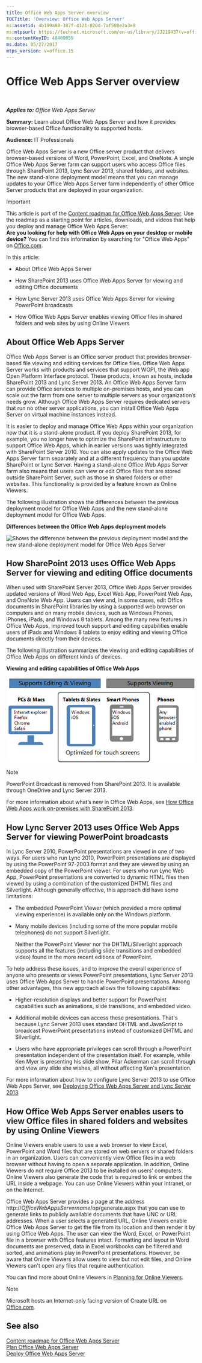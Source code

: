 ```yaml
---
title: Office Web Apps Server overview
TOCTitle: 'Overview: Office Web Apps Server'
ms:assetid: 4b199a88-387f-4121-820d-7af580e2a3e8
ms:mtpsurl: https://technet.microsoft.com/en-us/library/JJ219437(v=office.15)
ms:contentKeyID: 48409059
ms.date: 05/27/2017
mtps_version: v=office.15
---
```


# Office Web Apps Server overview

 

_**Applies to:** Office Web Apps Server_


**Summary:** Learn about Office Web Apps Server and how it provides browser-based Office functionality to supported hosts.

**Audience:** IT Professionals

Office Web Apps Server is a new Office server product that delivers browser-based versions of Word, PowerPoint, Excel, and OneNote. A single Office Web Apps Server farm can support users who access Office files through SharePoint 2013, Lync Server 2013, shared folders, and websites. The new stand-alone deployment model means that you can manage updates to your Office Web Apps Server farm independently of other Office Server products that are deployed in your organization.


> [!IMPORTANT]
> This article is part of the <A href="content-roadmap-for-office-web-apps-server.md">Content roadmap for Office Web Apps Server</A>. Use the roadmap as a starting point for articles, downloads, and videos that help you deploy and manage Office Web Apps Server.<BR><STRONG>Are you looking for help with Office Web Apps on your desktop or mobile device?</STRONG> You can find this information by searching for "Office Web Apps" on <A href="https://go.microsoft.com/fwlink/p/?linkid=324961">Office.com</A>.



In this article:

  - About Office Web Apps Server

  - How SharePoint 2013 uses Office Web Apps Server for viewing and editing Office documents

  - How Lync Server 2013 uses Office Web Apps Server for viewing PowerPoint broadcasts

  - How Office Web Apps Server enables viewing Office files in shared folders and web sites by using Online Viewers

## About Office Web Apps Server

Office Web Apps Server is an Office server product that provides browser-based file viewing and editing services for Office files. Office Web Apps Server works with products and services that support WOPI, the Web app Open Platform Interface protocol. These products, known as hosts, include SharePoint 2013 and Lync Server 2013. An Office Web Apps Server farm can provide Office services to multiple on-premises hosts, and you can scale out the farm from one server to multiple servers as your organization’s needs grow. Although Office Web Apps Server requires dedicated servers that run no other server applications, you can install Office Web Apps Server on virtual machine instances instead.

It is easier to deploy and manage Office Web Apps within your organization now that it is a stand-alone product. If you deploy SharePoint 2013, for example, you no longer have to optimize the SharePoint infrastructure to support Office Web Apps, which in earlier versions was tightly integrated with SharePoint Server 2010. You can also apply updates to the Office Web Apps Server farm separately and at a different frequency than you update SharePoint or Lync Server. Having a stand-alone Office Web Apps Server farm also means that users can view or edit Office files that are stored outside SharePoint Server, such as those in shared folders or other websites. This functionality is provided by a feature known as Online Viewers.

The following illustration shows the differences between the previous deployment model for Office Web Apps and the new stand-alone deployment model for Office Web Apps.

**Differences between the Office Web Apps deployment models**

![Shows the difference between the previous deployment model and the new stand-alone deployment model for Office Web Apps Server](images/JJ219437.f16dd9d1-c9b7-4c8b-a8de-f1f82c0ee1e2(Office.15).gif "Shows the difference between the previous deployment model and the new stand-alone deployment model for Office Web Apps Server")

## How SharePoint 2013 uses Office Web Apps Server for viewing and editing Office documents

When used with SharePoint Server 2013, Office Web Apps Server provides updated versions of Word Web App, Excel Web App, PowerPoint Web App, and OneNote Web App. Users can view and, in some cases, edit Office documents in SharePoint libraries by using a supported web browser on computers and on many mobile devices, such as Windows Phones, iPhones, iPads, and Windows 8 tablets. Among the many new features in Office Web Apps, improved touch support and editing capabilities enable users of iPads and Windows 8 tablets to enjoy editing and viewing Office documents directly from their devices.

The following illustration summarizes the viewing and editing capabilities of Office Web Apps on different kinds of devices.

**Viewing and editing capabilities of Office Web Apps**

![A graphic that summarizes the viewing and editing capabilities of Office Web Apps on different kinds of devices. It highlights those that are optimized for touch screens.](images/Ff431685.8bf76669-f511-4e02-8ed3-d658e9e746f0(Office.15).gif "A graphic that summarizes the viewing and editing capabilities of Office Web Apps on different kinds of devices. It highlights those that are optimized for touch screens.")


> [!NOTE]
> PowerPoint Broadcast is removed from SharePoint 2013. It is available through OneDrive and Lync Server 2013.



For more information about what’s new in Office Web Apps, see [How Office Web Apps work on-premises with SharePoint 2013](how-office-web-apps-work-on-premises-with-sharepoint-2013.md).

## How Lync Server 2013 uses Office Web Apps Server for viewing PowerPoint broadcasts

In Lync Server 2010, PowerPoint presentations are viewed in one of two ways. For users who run Lync 2010, PowerPoint presentations are displayed by using the PowerPoint 97-2003 format and they are viewed by using an embedded copy of the PowerPoint viewer. For users who run Lync Web App, PowerPoint presentations are converted to dynamic HTML files then viewed by using a combination of the customized DHTML files and Silverlight. Although generally effective, this approach did have some limitations:

  - The embedded PowerPoint Viewer (which provided a more optimal viewing experience) is available only on the Windows platform.

  - Many mobile devices (including some of the more popular mobile telephones) do not support Silverlight.
    
    Neither the PowerPoint Viewer nor the DHTML/Silverlight approach supports all the features (including slide transitions and embedded video) found in the more recent editions of PowerPoint.

To help address these issues, and to improve the overall experience of anyone who presents or views PowerPoint presentations, Lync Server 2013 uses Office Web Apps Server to handle PowerPoint presentations. Among other advantages, this new approach allows the following capabilities:

  - Higher-resolution displays and better support for PowerPoint capabilities such as animations, slide transitions, and embedded video.

  - Additional mobile devices can access these presentations. That's because Lync Server 2013 uses standard DHTML and JavaScript to broadcast PowerPoint presentations instead of customized DHTML and Silverlight.

  - Users who have appropriate privileges can scroll through a PowerPoint presentation independent of the presentation itself. For example, while Ken Myer is presenting his slide show, Pilar Ackerman can scroll through and view any slide she wishes, all without affecting Ken's presentation.

For more information about how to configure Lync Server 2013 to use Office Web Apps Server, see [Deploying Office Web Apps Server and Lync Server 2013](/previous-versions/office/lync-server-2013/lync-server-2013-enabling-office-web-apps-server-and-lync-server-2013).

## How Office Web Apps Server enables users to view Office files in shared folders and websites by using Online Viewers

Online Viewers enable users to use a web browser to view Excel, PowerPoint and Word files that are stored on web servers or shared folders in an organization. Users can conveniently view Office files in a web browser without having to open a separate application. In addition, Online Viewers do not require Office 2013 to be installed on users’ computers. Online Viewers also generate the code that is required to link or embed the URL inside a webpage. You can use Online Viewers within your Intranet, or on the Internet.

Office Web Apps Server provides a page at the address http://*OfficeWebAppsServername*/op/generate.aspx that you can use to generate links to publicly available documents that have UNC or URL addresses. When a user selects a generated URL, Online Viewers enable Office Web Apps Server to get the file from its location and then render it by using Office Web Apps. The user can view the Word, Excel, or PowerPoint file in a browser with Office features intact. Formatting and layout in Word documents are preserved, data in Excel workbooks can be filtered and sorted, and animations play in PowerPoint presentations. However, be aware that Online Viewers allow users to view but not edit files, and Online Viewers can't open any files that require authentication.

You can find more about Online Viewers in [Planning for Online Viewers](plan-office-web-apps-server.md).


> [!NOTE]
> Microsoft hosts an Internet-only facing version of Create URL on <A href="https://go.microsoft.com/fwlink/?linkid=256548%26clcid=0x409">Office.com</A>.



## See also


[Content roadmap for Office Web Apps Server](content-roadmap-for-office-web-apps-server.md)  
[Plan Office Web Apps Server](plan-office-web-apps-server.md)  
[Deploy Office Web Apps Server](deploy-office-web-apps-server.md)  
  

[](deploy-office-web-apps-server.md)